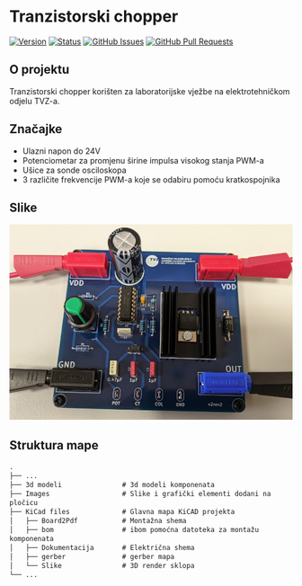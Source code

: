 # Tranzistorski chopper

[![Version](https://img.shields.io/github/v/release/jkordek1/Tranzistorski_chopper)](https://github.com/jkordek1/Tranzistorski_chopper/releases/tag/Initial)
[![Status](https://img.shields.io/badge/status-active-success.svg)]()
[![GitHub Issues](https://img.shields.io/github/issues/jkordek1/Tranzistorski_chopper)](https://github.com/jkordek1/Tranzistorski_chopper/issues)
[![GitHub Pull Requests](https://img.shields.io/github/issues-pr/jkordek1/Tranzistorski_chopper)](https://github.com/jkordek1/Tranzistorski_chopper/pulls)

## O projektu
 Tranzistorski chopper korišten za laboratorijske vježbe na elektrotehničkom odjelu TVZ-a.
 
 ## Značajke
 - Ulazni napon do 24V
 - Potenciometar za promjenu širine impulsa visokog stanja PWM-a
 - Ušice za sonde osciloskopa
 - 3 različite frekvencije PWM-a koje se odabiru pomoću kratkospojnika
 
 ## Slike
<p align="center">
 <img width="800" src="https://raw.githubusercontent.com/jkordek1/Tranzistorski_chopper/main/Images/chopper.PNG">
</p>

## Struktura mape
    .
    ├── ...
    ├── 3d modeli               # 3d modeli komponenata
    ├── Images                  # Slike i grafički elementi dodani na pločicu
    ├── KiCad files             # Glavna mapa KiCAD projekta
    │   ├── Board2Pdf           # Montažna shema
    │   ├── bom                 # ibom pomoćna datoteka za montažu komponenata
    │   ├── Dokumentacija       # Električna shema
    │   ├── gerber              # gerber mapa
    │   └── Slike               # 3D render sklopa
    └── ...

